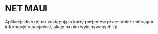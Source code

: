 # NET MAUI
Aplikacja do szpitala zastępująca karty pacjentów przez tablet zbierająca informacje o pacjencie, akcje na nim wykonywanych itp

